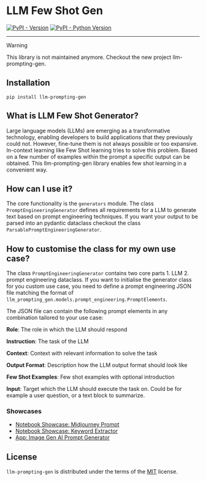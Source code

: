 # LLM Few Shot Gen

[![PyPI - Version](https://img.shields.io/pypi/v/llm-prompting-gen.svg)](https://pypi.org/project/llm-prompting-gen)
[![PyPI - Python Version](https://img.shields.io/pypi/pyversions/llm-prompting-gen.svg)](https://pypi.org/project/llm-prompting-gen)

-----


> [!WARNING]  
> This library is not maintained anymore. Checkout the new project llm-prompting-gen.

## Installation

```console
pip install llm-prompting-gen
```

## What is LLM Few Shot Generator?
Large language models (LLMs) are emerging as a transformative technology, enabling developers to build applications that they previously could not. However, fine-tune them is not always possible or too expansive. In-context learning like Few Shot learning tries to solve this problem. Based on a few number of examples within the prompt a specific output can be obtained. This llm-prompting-gen library enables few shot learning in a convenient way. 

## How can I use it?
The core functionality is the `generators` module. The class `PromptEngineeringGenerator` defines all requirements for a LLM to generate text based on prompt engineering techniques. If you want your output to be parsed into an pydantic dataclass checkout the class `ParsablePromptEngineeringGenerator`. 

## How to customise the class for my own use case?
The class `PromptEngineeringGenerator` contains two core parts 1. LLM 2. prompt engineering dataclass. If you want to initialise the generator class for you custom use case, you need to define a prompt engineering JSON file matching the format of `llm_prompting_gen.models.prompt_engineering.PromptElements`.

The JSON file can contain the following prompt elements in any combination tailored to your use case:

**Role**:
The role in which the LLM should respond

**Instruction**:
The task of the LLM

**Context**:
Context with relevant information to solve the task

**Output Format**:
Description how the LLM output format should look like

**Few Shot Examples**:
Few shot examples with optional introduction

**Input**:
Target which the LLM should execute the task on. Could be for example a user question, or a text block to summarize.


### Showcases
* [Notebook Showcase: Midjourney Prompt](https://github.com/FloTeu/llm-prompt-engineering-generator/blob/main/notebooks/few_shot_shirt_designs.ipynb)
* [Notebook Showcase: Keyword Extractor](https://github.com/FloTeu/llm-prompt-engineering-generator/blob/main/notebooks/few_shot_keyword_extractor.ipynb)
* [App: Image Gen AI Prompt Generator](https://image-gen-ai-app.streamlit.app/)


## License

`llm-prompting-gen` is distributed under the terms of the [MIT](https://spdx.org/licenses/MIT.html) license.
